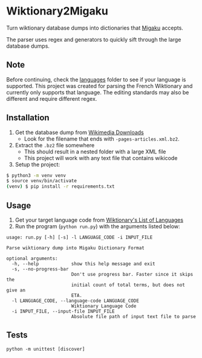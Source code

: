 # Wiktionary2Migaku

Turn wiktionary database dumps into dictionaries that [Migaku](https://www.migaku.io/tools-guides) accepts.

The parser uses regex and generators to quickly sift through the large database dumps.

## Note

Before continuing, check the [languages](./src/languages) folder to see if your language is supported. This project was created for parsing the French Wiktionary and currently only supports that language. The editing standards may also be different and require different regex.

## Installation

1. Get the database dump from [Wikimedia Downloads](https://dumps.wikimedia.org/backup-index.html)
    - Look for the filename that ends with `-pages-articles.xml.bz2`.
2. Extract the `.bz2` file somewhere
    - This should result in a nested folder with a large XML file
    - This project will work with any text file that contains wikicode
3. Setup the project:

```bash
$ python3 -m venv venv
$ source venv/bin/activate
(venv) $ pip install -r requirements.txt
```

## Usage

1. Get your target language code from [Wiktionary's List of Languages](https://en.wiktionary.org/wiki/Wiktionary:List_of_languages)
2. Run the program (`python run.py`) with the arguments listed below:

```
usage: run.py [-h] [-s] -l LANGUAGE_CODE -i INPUT_FILE

Parse wiktionary dump into Migaku Dictionary Format

optional arguments:
  -h, --help            show this help message and exit
  -s, --no-progress-bar
                        Don't use progress bar. Faster since it skips the
                        initial count of total terms, but does not give an
                        ETA.
  -l LANGUAGE_CODE, --language-code LANGUAGE_CODE
                        Wiktionary Language Code
  -i INPUT_FILE, --input-file INPUT_FILE
                        Absolute file path of input text file to parse
```

## Tests

```
python -m unittest [discover]
```